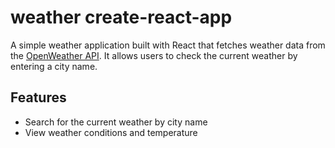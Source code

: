 # weather create-react-app

A simple weather application built with React that fetches weather data from the [OpenWeather API](https://openweathermap.org/api). It allows users to check the current weather by entering a city name.

## Features  
- Search for the current weather by city name  
- View weather conditions and temperature
